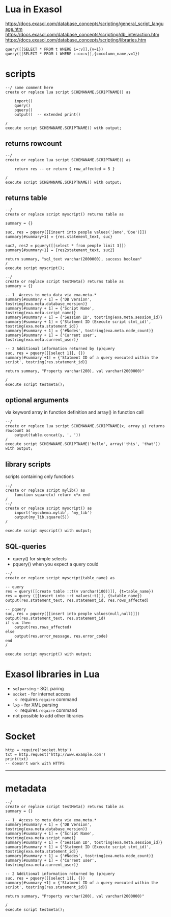 # Lua in Exasol

https://docs.exasol.com/database_concepts/scripting/general_script_language.htm
https://docs.exasol.com/database_concepts/scripting/db_interaction.htm
https://docs.exasol.com/database_concepts/scripting/libraries.htm


    query([[SELECT * FROM t WHERE i=:v]],{v=1})
    query([[SELECT * FROM t WHERE ::c=:v]],{c=column_name,v=1})



# scripts
~~~
--/ some comment here
create or replace lua script SCHEMANAME.SCRIPTNAME() as

    import()
    query()
    pquery()
    output()  -- extended print()

/
execute script SCHEMANAME.SCRIPTNAME() with output;
~~~

## returns rowcount
~~~
--/
create or replace lua script SCHEMANAME.SCRIPTNAME() as

    return res -- or return { row_affected = 5 }

/
execute script SCHEMANAME.SCRIPTNAME() with output;
~~~


## returns table
~~~
--/
create or replace script myscript() returns table as

summary = {}

suc, res = pquery([[insert into people values('Jane','Doe')]])
summary[#summary+1] = {res.statement_text, suc}

suc2, res2 = pquery([[select * from people limit 3]])
summary[#summary+1] = {res2statement_text, suc2}

return summary, "sql_text varchar(2000000), success boolean"
/
execute script myscript();
~~~

~~~
--/
create or replace script testMeta() returns table as 
summary = {}

-- 1_ Access to meta data via exa.meta.*
summary[#summary + 1] = {'DB Version', tostring(exa.meta.database_version)}
summary[#summary + 1] = {'Script Name', tostring(exa.meta.script_name)}
summary[#summary + 1] = {'Session ID', tostring(exa.meta.session_id)}
summary[#summary + 1] = {'Statment ID (Execute script stmt_id)', tostring(exa.meta.statement_id)}
summary[#summary + 1] = {'#Nodes', tostring(exa.meta.node_count)}
summary[#summary + 1] = {'Current user', tostring(exa.meta.current_user)}

-- 2 Additional information returned by (p)query
suc, res = pquery([[select 1]], {})
summary[#summary +1] = {'Statment ID of a query executed within the script', tostring(res.statement_id)}

return summary, "Property varchar(200), val varchar(2000000)"

/
execute script testmeta();
~~~


## optional arguments 
via keyword array in function definition and array() in function call
~~~
--/
create or replace lua script SCHEMANAME.SCRIPTNAME(x, array y) returns rowcount as
    output(table.concat(y, ', '))
/
execute script SCHEMANAME.SCRIPTNAME('hello', array('this', 'that')) with output;
~~~

## library scripts
scripts containing only functions
~~~
--/
create or replace script mylib() as
    function square(x) return x*x end
/
--/
create or replace script myscript() as
    import('myschema.mylib', 'my_lib')
    output(my_lib.square(5))
/

execute script myscript() with output;
~~~
## SQL-queries
* query() for simple selects
* pquery() when you expect a query could

~~~
--/
create or replace script myscript(table_name) as

-- query 
res = query([[create table ::t(v varchar(100))]], {t=table_name})
res = query ([[insert into ::t values(:t)]], {t=table_name})
output(res.statement_text, res.statement_id, res.rows_affected)

-- pquery
suc, res = pquery([[insert into people values(null,null)]])
output(res.statement_text, res.statement_id)
if suc then 
    output(res.rows_affected)
else
    output(res.error_message, res.error_code)
end
/

execute script myscript() with output;
~~~

# Exasol libraries in Lua
* `sqlparsing` - SQL paring
* `socket` - for internet access
    * requires `require` command
* `lxp` - for XML parsing
    * requires `require` command
* not possible to add other libraries

# Socket
    http = require('socket.http')
    txt = http.request('http://www.example.com')
    print(txt)
    -- doesn't work with HTTPS

---
# metadata
~~~
--/
create or replace script testMeta() returns table as 
summary = {}

-- 1_ Access to meta data via exa.meta.*
summary[#summary + 1] = {'DB Version', tostring(exa.meta.database_version)}
summary[#summary + 1] = {'Script Name', tostring(exa.meta.script_name)}
summary[#summary + 1] = {'Session ID', tostring(exa.meta.session_id)}
summary[#summary + 1] = {'Statment ID (Execute script stmt_id)', tostring(exa.meta.statement_id)}
summary[#summary + 1] = {'#Nodes', tostring(exa.meta.node_count)}
summary[#summary + 1] = {'Current user', tostring(exa.meta.current_user)}

-- 2 Additional information returned by (p)query
suc, res = pquery([[select 1]], {})
summary[#summary +1] = {'Statment ID of a query executed within the script', tostring(res.statement_id)}

return summary, "Property varchar(200), val varchar(2000000)"

/
execute script testmeta();
~~~
